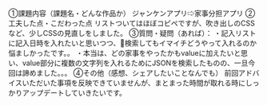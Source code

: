 ①課題内容（課題名・どんな作品か）
ジャンケンアプリ⇨家事分担アプリ
②工夫した点・こだわった点
リストついてはほぼコピペですが、吹き出しのCSSなど、少しCSSの見直しをしました。
③質問・疑問（あれば）：
・記入リストに記入日時を入れたいと思いつつ、検索してもイマイチどうやって入れるのか悩ましかったです。。
・本当は、どの家事をやったかもvalueに加えたいと思い、value部分に複数の文字列を入れるためにJSONを検索したものの、一旦今回は諦めました。。。
④その他（感想、シェアしたいことなんでも）
前回アドバイスいただいた事項を反映できていませんが、まとまった時間が取れる時にしっかりアップデートしていきたいです。